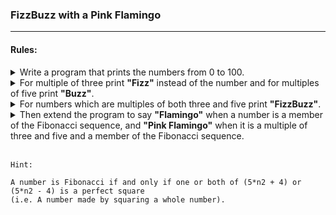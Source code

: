 ### FizzBuzz with a Pink Flamingo ###
--------------------------------------------------------

#### Rules:

<details>
    <summary>
			Write a program that prints the numbers from 0 to 100.
    </summary>
</details>
<details>
    <summary>
			For multiple of three print <b>"Fizz"</b> instead of the number and for multiples of five print <b>"Buzz"</b>.
    </summary>
</details>
<details>
    <summary>
			For numbers which are multiples of both three and five print <b>"FizzBuzz"</b>.
    </summary>
</details>
<details>
    <summary>
			Then extend the program to say <b>"Flamingo"</b> when a number is a member of the Fibonacci sequence, and <b>"Pink Flamingo"</b> when it is a multiple of three and five and a member of the Fibonacci sequence.
  	</summary>
</details>
<br>

````
Hint:

A number is Fibonacci if and only if one or both of (5*n2 + 4) or (5*n2 - 4) is a perfect square
(i.e. A number made by squaring a whole number).
````
